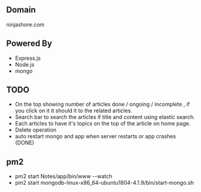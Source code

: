 ## Domain 
  ninjashore.com

## Powered By
 * Express.js
 * Node.js
 * mongo

## TODO
 * On the top showing number of articles done / ongoing / incomplete , if you click on it it should it to the related articles.
 * Search bar to search the articles if title and content using elastic search.
 * Each articles to have it's topics on the top of the article on home page.
 * Delete operation
 * auto restart mongo and app when server restarts or app crashes (DONE)

## pm2
 * pm2 start Notes/app/bin/www --watch
 * pm2 start mongodb-linux-x86_64-ubuntu1804-4.1.9/bin/start-mongo.sh 
 
